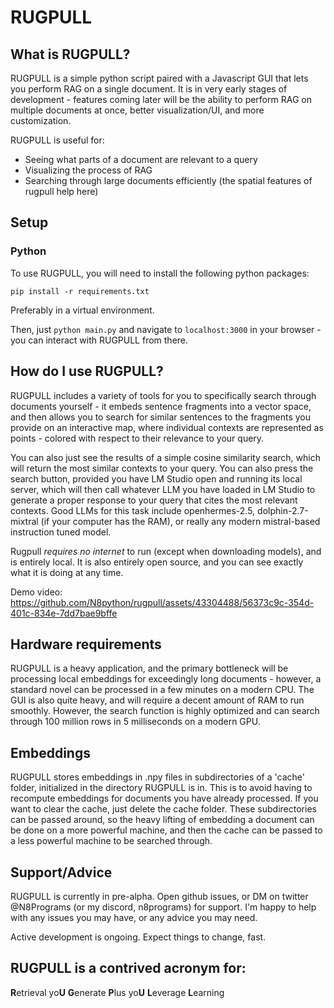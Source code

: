 # RUGPULL

## What is RUGPULL?

RUGPULL is a simple python script paired with a Javascript GUI that lets you perform RAG on a single document. It is in very early stages of development - features coming later will be the ability to perform RAG on multiple documents at once, better visualization/UI, and more customization. 

RUGPULL is useful for:
- Seeing what parts of a document are relevant to a query
- Visualizing the process of RAG
- Searching through large documents efficiently (the spatial features of rugpull help here)

## Setup

### Python
To use RUGPULL, you will need to install the following python packages:
```
pip install -r requirements.txt
```
Preferably in a virtual environment.

Then, just `python main.py` and navigate to `localhost:3000` in your browser - you can interact with RUGPULL from there.

## How do I use RUGPULL?
RUGPULL includes a variety of tools for you to specifically search through documents yourself - it embeds sentence fragments into a vector space, and then allows you to search for similar sentences to the fragments you provide on an interactive map,
where individual contexts are represented as points - colored with respect to their relevance to your query.

You can also just see the results of a simple cosine similarity search, which will return the most similar contexts to your query. You can also press the search button, provided you have LM Studio open and running its local server, which will then call whatever LLM you have loaded in LM Studio to generate a proper response to your query that cites the most relevant contexts. Good LLMs for this task include openhermes-2.5, dolphin-2.7-mixtral (if your computer has the RAM), or really any modern mistral-based instruction tuned model.

Rugpull *requires no internet* to run (except when downloading models), and is entirely local. It is also entirely open source, and you can see exactly what it is doing at any time.

Demo video:
https://github.com/N8python/rugpull/assets/43304488/56373c9c-354d-401c-834e-7dd7bae9bffe



## Hardware requirements

RUGPULL is a heavy application, and the primary bottleneck will be processing local embeddings for exceedingly long documents - however, a standard novel can be processed in a few minutes on a modern CPU. The GUI is also quite heavy, and will require a decent amount of RAM to run smoothly. However, the search function is highly optimized and can search through 100 million rows in 5 milliseconds on a modern GPU.

## Embeddings

RUGPULL stores embeddings in .npy files in subdirectories of a 'cache' folder, initialized in the directory RUGPULL is in. This is to avoid having to recompute embeddings for documents you have already processed. If you want to clear the cache, just delete the cache folder. These subdirectories can be passed around, so the heavy lifting of embedding a document can be done on a more powerful machine, and then the cache can be passed to a less powerful machine to be searched through.

## Support/Advice

RUGPULL is currently in pre-alpha. Open github issues, or DM on twitter @N8Programs (or my discord, n8programs) for support. I'm happy to help with any issues you may have, or any advice you may need.

Active development is ongoing. Expect things to change, fast.

## RUGPULL is a contrived acronym for:
**R**etrieval
yo**U**
**G**enerate
**P**lus
yo**U**
**L**everage
**L**earning
